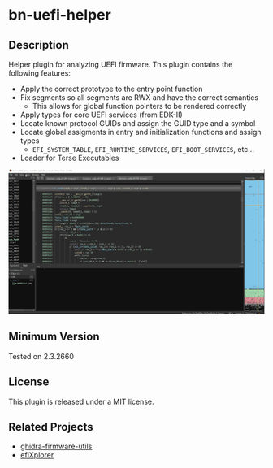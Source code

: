 # bn-uefi-helper

## Description

Helper plugin for analyzing UEFI firmware. This plugin contains the following features:

* Apply the correct prototype to the entry point function
* Fix segments so all segments are RWX and have the correct semantics
   * This allows for global function pointers to be rendered correctly
* Apply types for core UEFI services (from EDK-II)
* Locate known protocol GUIDs and assign the GUID type and a symbol
* Locate global assigments in entry and initialization functions and assign types
   * `EFI_SYSTEM_TABLE`, `EFI_RUNTIME_SERVICES`, `EFI_BOOT_SERVICES`, etc...
* Loader for Terse Executables

![demo bn-uefi-helper](screen.gif)

## Minimum Version

Tested on 2.3.2660

## License

This plugin is released under a MIT license.

## Related Projects

* [ghidra-firmware-utils](https://github.com/al3xtjames/ghidra-firmware-utils)
* [efiXplorer](https://github.com/binarly-io/efiXplorer)
